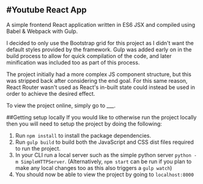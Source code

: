 #Youtube React App
-

A simple frontend React application written in ES6 JSX and compiled using Babel & Webpack with Gulp.

I decided to only use the Bootstrap grid for this project as I didn't want the default styles provided by the framework. Gulp was added early on in the build process to allow for quick compilation of the code, and later minification was included too as part of this process.

The project initially had a more complex JS component structure, but this was stripped back after considering the end goal. For this same reason, React Router wasn't used as React's in-built state could instead be used in order to achieve the desired effect.

To view the project online, simply go to ___.


##Getting setup locally
If you would like to otherwise run the project locally then you will need to setup the project by doing the following:

1. Run `npm install` to install the package dependencies.
2. Run `gulp build` to build both the JavaScript and CSS dist files required to run the project.
3. In your CLI run a local server such as the simple python server `python -m SimpleHTTPServer`. (Alternatively, `npm start` can be run if you plan to make any local changes too as this also triggers a `gulp watch`)
4. You should now be able to view the project by going to `localhost:8000`
